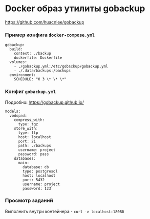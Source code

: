 # Docker образ утилиты gobackup

https://github.com/huacnlee/gobackup

### Пример конфига `docker-compose.yml`
```
gobackup:
  build:
    context: ./backup
    dockerfile: Dockerfile
  volumes: 
    - ./gobackup.yml:/etc/gobackup/gobackup.yml 
    - ./.data/backups:/backups
  environment:
    SCHEDULE: "0 3 \* \* \*"
```

### Конфиг `gobackup.yml` 
Подробно: https://gobackup.github.io/
```
models:
  vodopad:
    compress_with:
      type: tgz
    store_with:
      type: ftp
      host: localhost
      port: 21
      path: ./backups
      username: project
      password: pass
    databases:
      main:
        database: db
        type: postgresql
        host: localhost
        port: 5432
        username: project
        password: 123
  ```

### Просмотр заданий
Выполнить внутри контейнера - `curl -v localhost:18080`

